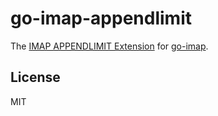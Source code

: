 # go-imap-appendlimit

The [IMAP APPENDLIMIT Extension](https://tools.ietf.org/html/rfc7889) for [go-imap](https://github.com/emersion/go-imap).

## License

MIT
